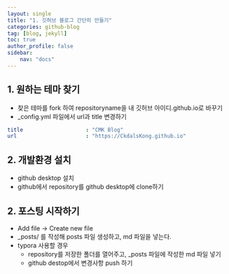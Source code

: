 ```yaml
---
layout: single
title: "1. 깃허브 블로그 간단히 만들기"
categories: github-blog
tag: [blog, jekyll]
toc: true
author_profile: false
sidebar:
    nav: "docs"
---
```


## 1. 원하는 테마 찾기

- 찾은 테마를 fork 하여 repositoryname을 내 깃허브 아이디.github.io로 바꾸기
- _config.yml 파일에서 url과 title 변경하기

```yaml
title                    : "CMK Blog"
url                      : "https://CkdalsKong.github.io"
```



## 2. 개발환경 설치

- github desktop 설치
- github에서 repository를 github desktop에 clone하기



## 2. 포스팅 시작하기

- Add file -> Create new file
- _posts/ 를 작성해 posts 파일 생성하고, md 파일을 넣는다.
- typora 사용할 경우 
  - repository를 저장한 폴더를 열어주고, _posts 파일에 작성한 md 파일 넣기
  - github destop에서 변경사항 push 하기

